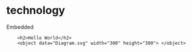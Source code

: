 # technology

Embedded

<div>

        <h2>Hello World</h2>
        <object data="Diagram.svg" width="300" height="300"> </object>
</div>
